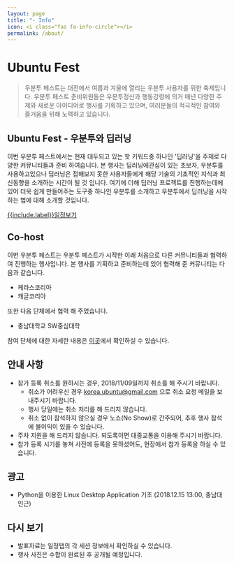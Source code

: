 ```yaml
---
layout: page
title: "- Info"
icon: <i class="fas fa-info-circle"></i>
permalink: /about/
---
```

# Ubuntu Fest
> 우분투 페스트는 대전에서 여름과 겨울에 열리는 우분투 사용자를 위한 축제입니다.
우분투 페스트 준비위원들은 우분투정신과 행동강령에 의거 매년 다양한 주제와 새로운 아이디어로 행사를 기획하고 있으며, 여러분들의 적극적인 참여와 즐거움을 위해 노력하고 있습니다.

## Ubuntu Fest - 우분투와 딥러닝
이번 우분투 페스트에서는 현재 대두되고 있는 핫 키워드중 하나인 '딥러닝'을 주제로 다양한 커뮤니티들과 준비 하여습니다.
본 행사는 딥러닝에관심이 있는 초보자, 우분투를 사용하고있으나 딥러닝은 접해보지 못한 사용자들에게 해당 기술의 기초적인 지식과 최신동향을 소개하는 시간이 될 것 입니다.
여기에 더해 딥러닝 프로젝트를 진행하는데에 있어 더욱 쉽게 만들어주는 도구중 하나인 우분투를 소개하고 우분투에서 딥러닝을 시작하는 법에 대해 소개할 것입니다.

<a class="btn btn-primary" href="https://fest.ubuntu-kr.org/schedules/" role="button"><i class="far fa-calendar-alt"></i> {{include.label}}일정보기</a>
<!-- &nbsp;<a class="btn btn-primary" href="https://festa.io/events/94" role="button"><i class="fas fa-ticket-alt"></i> {{include.label}}등록하기</a><br/>
-->
## Co-host
이번 우분투 페스트는 우분투 페스트가 시작한 이래 처음으로 다른 커뮤니티들과 협력하여 진행하는 행사입니다.
본 행사를 기획하고 준비하는데 있어 협력해 준 커뮤니티는 다음과 같습니다.
- 케라스코리아
- 캐글코리아

또한 다음 단체에서 협력 해 주었습니다.
- 충남대학교 SW중심대학

참여 단체에 대한 자세한 내용은 [이곳](https://fest.ubuntu-kr.org/supporters/)에서 확인하실 수 있습니다.

## 안내 사항
- 참가 등록 취소를 원하시는 경우, 2018/11/09일까지 취소를 해 주시기 바랍니다.
    - 취소가 어려우신 경우 korea.ubuntu@gmail.com 으로 취소 요청 메일을 보내주시기 바랍니다.
    - 행사 당일에는 취소 처리를 해 드리지 않습니다.
    - 취소 없이 참석하지 않으실 경우 노쇼(No Show)로 간주되어, 추후 행사 참석에 불이익이 있을 수 있습니다.
- 주차 지원을 해 드리지 않습니다. 되도록이면 대중교통을 이용해 주시기 바랍니다.
- 참가 등록 시기를 놓쳐 사전에 등록을 못하셨어도, 현장에서 참가 등록을 하실 수 있습니다.

## 광고
- Python을 이용한 Linux Desktop Application 기초 (2018.12.15 13:00, 충남대 인근)

## 다시 보기
- 발표자료는 일정탭의 각 세션 정보에서 확인하실 수 있습니다.
- 행사 사진은 수합이 완료된 후 공개될 예정입니다.
